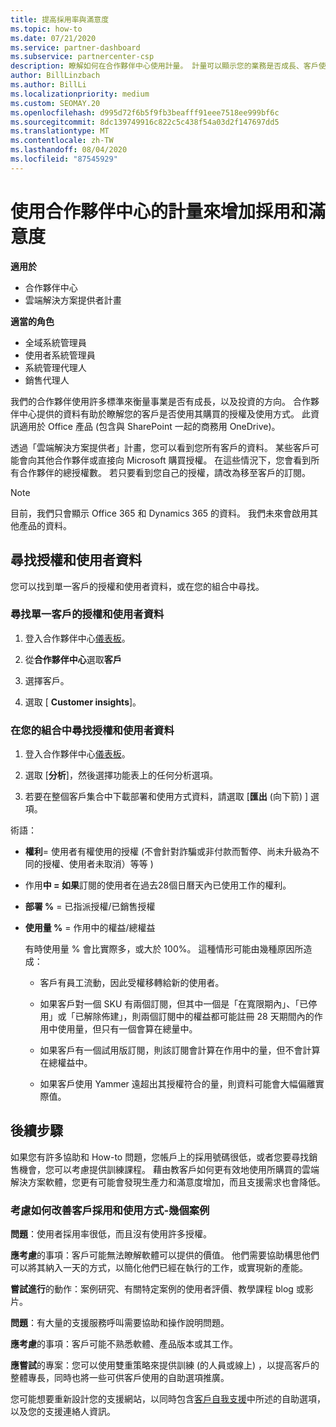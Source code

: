 ```yaml
---
title: 提高採用率與滿意度
ms.topic: how-to
ms.date: 07/21/2020
ms.service: partner-dashboard
ms.subservice: partnercenter-csp
description: 瞭解如何在合作夥伴中心使用計量。 計量可以顯示您的業務是否成長、客戶使用其授權的方式，以及要將投資放在何處。
author: BillLinzbach
ms.author: BillLi
ms.localizationpriority: medium
ms.custom: SEOMAY.20
ms.openlocfilehash: d995d72f6b5f9fb3beafff91eee7518ee999bf6c
ms.sourcegitcommit: 8dc139749916c822c5c438f54a03d2f147697dd5
ms.translationtype: MT
ms.contentlocale: zh-TW
ms.lasthandoff: 08/04/2020
ms.locfileid: "87545929"
---
```

# <a name="use-metrics-in-partner-center-to-increase-adoption-and-satisfaction"></a>使用合作夥伴中心的計量來增加採用和滿意度

**適用於**

- 合作夥伴中心
- 雲端解決方案提供者計畫

**適當的角色**

- 全域系統管理員
- 使用者系統管理員
- 系統管理代理人
- 銷售代理人

我們的合作夥伴使用許多標準來衡量事業是否有成長，以及投資的方向。 合作夥伴中心提供的資料有助於瞭解您的客戶是否使用其購買的授權及使用方式。 此資訊適用於 Office 產品 (包含與 SharePoint 一起的商務用 OneDrive)。

透過「雲端解決方案提供者」計畫，您可以看到您所有客戶的資料。 某些客戶可能會向其他合作夥伴或直接向 Microsoft 購買授權。 在這些情況下，您會看到所有合作夥伴的總授權數。 若只要看到您自己的授權，請改為移至客戶的訂閱。

> [!NOTE]  
> 目前，我們只會顯示 Office 365 和 Dynamics 365 的資料。 我們未來會啟用其他產品的資料。

## <a name="find-license-and-user-data"></a>尋找授權和使用者資料

您可以找到單一客戶的授權和使用者資料，或在您的組合中尋找。

### <a name="find-license-and-user-data-for-a-single-customer"></a>尋找單一客戶的授權和使用者資料

1. 登入合作夥伴中心[儀表板](https://partner.microsoft.com/dashboard)。

2. 從**合作夥伴中心**選取**客戶**

3. 選擇客戶。

4. 選取 [ **Customer insights**]。

### <a name="find-license-and-user-data-across-your-portfolio"></a>在您的組合中尋找授權和使用者資料

1. 登入合作夥伴中心[儀表板](https://partner.microsoft.com/dashboard)。

2. 選取 [**分析**]，然後選擇功能表上的任何分析選項。

3. 若要在整個客戶集合中下載部署和使用方式資料，請選取 [**匯出** (向下箭) ] 選項。

術語：

- **權利**= 使用者有權使用的授權 (不會針對詐騙或非付款而暫停、尚未升級為不同的授權、使用者未取消）等等 ) 

- 作用**中 = 如果**訂閱的使用者在過去28個日曆天內已使用工作的權利。

- **部署 %** = 已指派授權/已銷售授權

- **使用量 %** = 作用中的權益/總權益

   有時使用量 % 會比實際多，或大於 100%。 這種情形可能由幾種原因所造成：

  - 客戶有員工流動，因此受權移轉給新的使用者。

  - 如果客戶對一個 SKU 有兩個訂閱，但其中一個是「在寬限期內」、「已停用」或「已解除佈建」，則兩個訂閱中的權益都可能註冊 28 天期間內的作用中使用量，但只有一個會算在總量中。

  - 如果客戶有一個試用版訂閱，則該訂閱會計算在作用中的量，但不會計算在總權益中。

  - 如果客戶使用 Yammer 遠超出其授權符合的量，則資料可能會大幅偏離實際值。

## <a name="next-steps"></a>後續步驟

如果您有許多協助和 How-to 問題，您帳戶上的採用號碼很低，或者您要尋找銷售機會，您可以考慮提供訓練課程。 藉由教客戶如何更有效地使用所購買的雲端解決方案軟體，您更有可能會發現生產力和滿意度增加，而且支援需求也會降低。

### <a name="considering-how-to-improve-customer-adoption-and-usage---a-couple-scenarios"></a>考慮如何改善客戶採用和使用方式-幾個案例

**問題**：使用者採用率很低，而且沒有使用許多授權。

**應考慮**的事項：客戶可能無法瞭解軟體可以提供的價值。 他們需要協助構思他們可以將其納入一天的方式，以簡化他們已經在執行的工作，或實現新的產能。

**嘗試進行**的動作：案例研究、有關特定案例的使用者評價、教學課程 blog 或影片。

**問題**：有大量的支援服務呼叫需要協助和操作說明問題。

**應考慮**的事項：客戶可能不熟悉軟體、產品版本或其工作。

**應嘗試**的專案：您可以使用雙重策略來提供訓練 (的人員或線上) ，以提高客戶的整體專長，同時也將一些可供客戶使用的自助選項推廣。

您可能想要重新設計您的支援網站，以同時包含[客戶自我支援](customer-self-support.md)中所述的自助選項，以及您的支援連絡人資訊。

